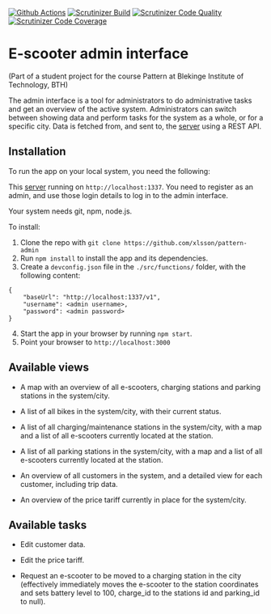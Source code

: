 [![Github Actions](https://github.com/xlsson/pattern-admin/actions/workflows/node.js.yml/badge.svg)](https://github.com/xlsson/pattern-admin/actions)
[![Scrutinizer Build](https://scrutinizer-ci.com/g/xlsson/pattern-admin/badges/build.png?b=main)](https://scrutinizer-ci.com/g/xlsson/pattern-admin/?branch=main)
[![Scrutinizer Code Quality](https://scrutinizer-ci.com/g/xlsson/pattern-admin/badges/quality-score.png?b=main)](https://scrutinizer-ci.com/g/xlsson/pattern-admin/?branch=main)
[![Scrutinizer Code Coverage](https://scrutinizer-ci.com/g/xlsson/pattern-admin/badges/coverage.png?b=main)](https://scrutinizer-ci.com/g/xlsson/pattern-admin/?branch=main)

# E-scooter admin interface
(Part of a student project for the course Pattern at Blekinge Institute of Technology, BTH)

The admin interface is a tool for administrators to do administrative tasks and get an overview of the active system. Administrators can switch between showing data and perform tasks for the system as a whole, or for a specific city. Data is fetched from, and sent to, the [server](https://github.com/wadholm/pattern-backend) using a REST API.

## Installation

To run the app on your local system, you need the following:

This [server](https://github.com/wadholm/pattern-backend) running on `http://localhost:1337`. You need to register as an admin, and use those login details to log in to the admin interface.

Your system needs git, npm, node.js.

To install:

1. Clone the repo with `git clone https://github.com/xlsson/pattern-admin`
2. Run `npm install` to install the app and its dependencies.
3. Create a `devconfig.json` file in the `./src/functions/` folder, with the following content:
```
{
    "baseUrl": "http://localhost:1337/v1",
    "username": <admin username>,
    "password": <admin password>
}
```

4. Start the app in your browser by running `npm start`.
5. Point your browser to `http://localhost:3000`


## Available views

- A map with an overview of all e-scooters, charging stations and parking stations in the system/city.

- A list of all bikes in the system/city, with their current status.

- A list of all charging/maintenance stations in the system/city, with a map and a list of all e-scooters currently located at the station.

- A list of all parking stations in the system/city, with a map and a list of all e-scooters currently located at the station.

- An overview of all customers in the system, and a detailed view for each customer, including trip data.

- An overview of the price tariff currently in place for the system/city.

## Available tasks

- Edit customer data.

- Edit the price tariff.

- Request an e-scooter to be moved to a charging station in the city (effectively immediately moves the e-scooter to the station coordinates and sets battery level to 100, charge_id to the stations id and parking_id to null).
